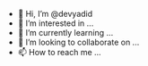 - 👋 Hi, I’m @devyadid
- 👀 I’m interested in ...
- 🌱 I’m currently learning ...
- 💞️ I’m looking to collaborate on ...
- 📫 How to reach me ...

<!---
devyadid/devyadid is a ✨ special ✨ repository because its `README.md` (this file) appears on your GitHub profile.
You can click the Preview link to take a look at your changes.
--->
